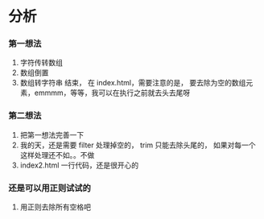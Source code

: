 # 分析

### 第一想法

1. 字符传转数组
2. 数组倒置
3. 数组转字符串
   结束， 在 index.html，需要注意的是， 要去除为空的数组元素，emmmm，等等，我可以在执行之前就去头去尾呀

### 第二想法

1. 把第一想法完善一下
2. 我的天，还是需要 filter 处理掉空的， trim 只能去除头尾的， 如果对每一个这样处理还不如。。不做
3. index2.html 一行代码，还是很开心的

### 还是可以用正则试试的

1. 用正则去除所有空格吧
